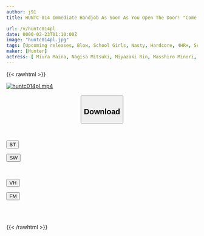 ```yaml
---
author: j91
title: HUNTC-014 Immediate Handjob As Soon As You Open The Door! "Come On, Quickly Take Your Cock Out! I'll Give You A Dick." Isn't It Great! A Kind, Nosy, And Super Cute Childhood Friend Who Gives Me Handjobs In The Morning!

url: /v/huntc014pl
date: 0000-02-23T01:10:00Z
image: "huntc014pl.jpg"
tags: [Upcoming releases, Blow, School Girls, Nasty, Hardcore, 4HR+, School Uniform, Childhood Friend	]
maker: [Hunter]
actress: [ Miura Maina, Nagisa Mitsuki, Miyazaki Rin, Masshiro Minori, Nishioka Ema ]
---
```



{{< rawhtml >}}

<div class="video" data-videoid="pending_link.html">
    <a href="javascript:;">
        <img src="/v/huntc014pl/huntc014pl.jpg" width="WIDTH" height="HEIGHT" alt="huntc014pl.mp4" loading="lazy">
    </a>
</div>

<script type="text/javascript" src="https://j91.asia/asset/on-demand-pend.js"></script>

<br>
  <link rel="stylesheet" href="https://j91.asia/asset/bs5.css">
  
  <center>
  <button class="btn btn-primary" type="button" data-bs-toggle="collapse" data-bs-target=".multi-collapse" aria-expanded="false" aria-controls="multiCollapseExample1 multiCollapseExample2"><h2>Download</h2></button></center>
</p>
<div class="row">
  <div class="col">
    <div class="collapse multi-collapse" id="multiCollapseExample1">
      <div class="card card-body">
	      	      <br>
<div class="buttons">  
<p><a href="https://j91.asia/pending_link.html" target="_blank"><button class="btn-hover color-3"><i class="fa fa-download"></i> ST</button></a></p>
<p><a href="https://j91.asia/pending_link.html" target="_blank"><button class="btn-hover color-2"><i class="fa fa-download"></i> SW</button></a></p></div>
    </div>
  </div>
</div>
  <div class="col">
    <div class="collapse multi-collapse" id="multiCollapseExample2">
      <div class="card card-body">
	      <br>
<div class="buttons">
<p><a href="https://j91.asia/pending_link.html"><button class="btn-hover color-9"><i class="fa fa-download"></i> VH</button></a></p>
<p><a href="https://j91.asia/pending_link.html"><button class="btn-hover color-8"><i class="fa fa-download"></i> FM</button></a></p></div>
<br><br>
      </div>
    </div>
  </div>
</div>

{{< /rawhtml >}}
